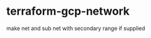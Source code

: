 # terraform-gcp-network

make net and sub net with secondary range if supplied

<!-- BEGINNING OF PRE-COMMIT-TERRAFORM DOCS HOOK -->

<!-- END OF PRE-COMMIT-TERRAFORM DOCS HOOK -->
